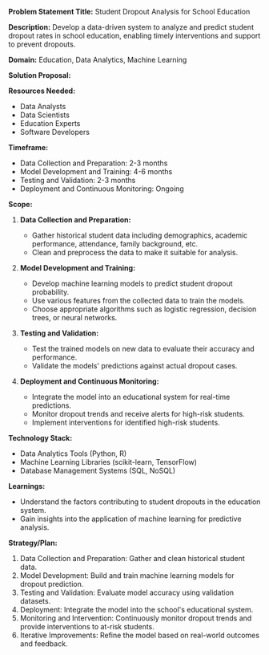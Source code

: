 **Problem Statement Title:** Student Dropout Analysis for School Education

**Description:** Develop a data-driven system to analyze and predict student dropout rates in school education, enabling timely interventions and support to prevent dropouts.

**Domain:** Education, Data Analytics, Machine Learning

**Solution Proposal:**

**Resources Needed:**
- Data Analysts
- Data Scientists
- Education Experts
- Software Developers

**Timeframe:**
- Data Collection and Preparation: 2-3 months
- Model Development and Training: 4-6 months
- Testing and Validation: 2-3 months
- Deployment and Continuous Monitoring: Ongoing

**Scope:**
1. **Data Collection and Preparation:**
   - Gather historical student data including demographics, academic performance, attendance, family background, etc.
   - Clean and preprocess the data to make it suitable for analysis.

2. **Model Development and Training:**
   - Develop machine learning models to predict student dropout probability.
   - Use various features from the collected data to train the models.
   - Choose appropriate algorithms such as logistic regression, decision trees, or neural networks.

3. **Testing and Validation:**
   - Test the trained models on new data to evaluate their accuracy and performance.
   - Validate the models' predictions against actual dropout cases.

4. **Deployment and Continuous Monitoring:**
   - Integrate the model into an educational system for real-time predictions.
   - Monitor dropout trends and receive alerts for high-risk students.
   - Implement interventions for identified high-risk students.

**Technology Stack:**
- Data Analytics Tools (Python, R)
- Machine Learning Libraries (scikit-learn, TensorFlow)
- Database Management Systems (SQL, NoSQL)

**Learnings:**
- Understand the factors contributing to student dropouts in the education system.
- Gain insights into the application of machine learning for predictive analysis.

**Strategy/Plan:**
1. Data Collection and Preparation: Gather and clean historical student data.
2. Model Development: Build and train machine learning models for dropout prediction.
3. Testing and Validation: Evaluate model accuracy using validation datasets.
4. Deployment: Integrate the model into the school's educational system.
5. Monitoring and Intervention: Continuously monitor dropout trends and provide interventions to at-risk students.
6. Iterative Improvements: Refine the model based on real-world outcomes and feedback.